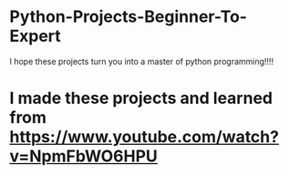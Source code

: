 # Python-Projects-Beginner-To-Expert
I hope these projects turn you into a master of python programming!!!!
# I made these projects and learned from https://www.youtube.com/watch?v=NpmFbWO6HPU
